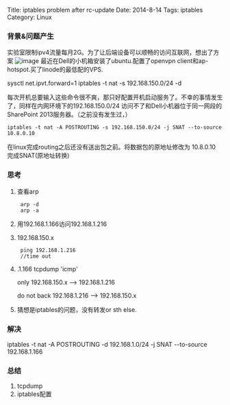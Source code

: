 Title: iptables problem after rc-update
Date: 2014-8-14
Tags: iptables
Category: Linux

###  背景&问题产生
实验室限制ipv4流量每月2G。为了让后端设备可以顺畅的访问互联网，想出了方案
![image](http://www.wstnap.com/images/net-for-baha.png)
最近在Dell的小机箱安装了ubuntu.配置了openvpn client和ap-hotspot.买了linode的最低配的VPS.

sysctl net.ipvt.forward=1
iptables -t nat -s 192.168.150.0/24 -d 

每次开机总要输入这些命令很不爽，那只好配置开机启动服务了。不幸的事情发生了，同样在内网环境下的192.168.150.0/24 访问不了和Dell小机器位于同一网段的SharePoint 2013服务器。（之前没有发生过，）

	iptables -t nat -A POSTROUTING -s 192.168.150.0/24 -j SNAT --to-source 10.8.0.10
	
在linux完成routing之后还没有送出包之前。将数据包的原地址修改为 10.8.0.10 完成SNAT(原地址转换)
	

###  思考

1. 查看arp

		arp -d
		arp -a

2. 用192.168.1.166访问192.168.1.216

3. 192.168.150.x

		ping 192.168.1.216
		//time out  
4. .1.166 tcpdump 'icmp' 

	only 			192.168.150.x --> 192.168.1.216
	
	do not back		192.168.1.216 --> 192.168.150.x

5. 猜想是iptables的问题，没有转发or sth else.
 
### 解决

iptables -t nat -A POSTROUTING -d 192.168.1.0/24 -j SNAT --to-source 192.168.1.166

###  总结
1. tcpdump
2. iptables配置
